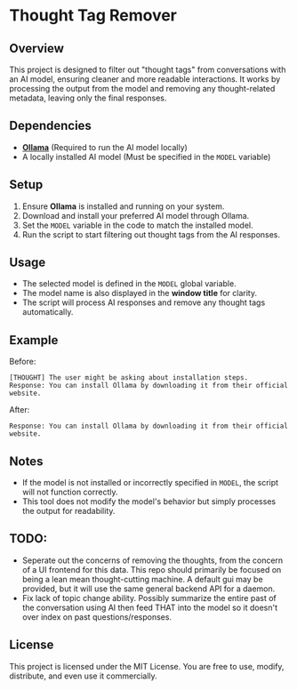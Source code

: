 # Thought Tag Remover

## Overview
This project is designed to filter out "thought tags" from conversations with an AI model, ensuring cleaner and more readable interactions. It works by processing the output from the model and removing any thought-related metadata, leaving only the final responses.

## Dependencies
- **[Ollama](https://ollama.ai/)** (Required to run the AI model locally)
- A locally installed AI model (Must be specified in the `MODEL` variable)

## Setup
1. Ensure **Ollama** is installed and running on your system.
2. Download and install your preferred AI model through Ollama.
3. Set the `MODEL` variable in the code to match the installed model.
4. Run the script to start filtering out thought tags from the AI responses.

## Usage
- The selected model is defined in the `MODEL` global variable.
- The model name is also displayed in the **window title** for clarity.
- The script will process AI responses and remove any thought tags automatically.

## Example
Before:
```
[THOUGHT] The user might be asking about installation steps.
Response: You can install Ollama by downloading it from their official website.
```

After:
```
Response: You can install Ollama by downloading it from their official website.
```

## Notes
- If the model is not installed or incorrectly specified in `MODEL`, the script will not function correctly.
- This tool does not modify the model's behavior but simply processes the output for readability.

## TODO:
- Seperate out the concerns of removing the thoughts, from the concern of a UI frontend for this data. This repo should primarily be focused on being a lean mean thought-cutting machine. A default gui may be provided, but it will use the same general backend API for a daemon.
- Fix lack of topic change ability. Possibly summarize the entire past of the conversation using AI then feed THAT into the model so it doesn't over index on past questions/responses.

## License
This project is licensed under the MIT License. You are free to use, modify, distribute, and even use it commercially. 
